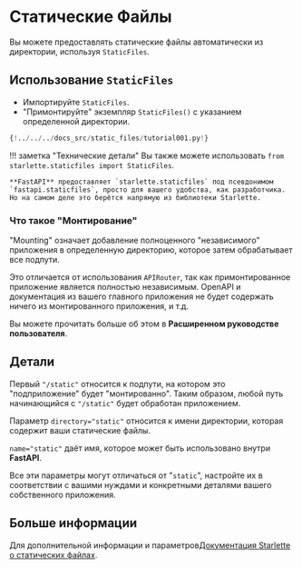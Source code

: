 # Статические Файлы

Вы можете предоставлять статические файлы автоматически из директории, используя `StaticFiles`.

## Использование `StaticFiles`

* Импортируйте `StaticFiles`.
* "Примонтируйте" экземпляр `StaticFiles()` с указанием определенной директории.

```Python hl_lines="2  6"
{!../../../docs_src/static_files/tutorial001.py!}
```

!!! заметка "Технические детали"
    Вы также можете использовать `from starlette.staticfiles import StaticFiles`.

    **FastAPI** предоставляет `starlette.staticfiles` под псевдонимом `fastapi.staticfiles`, просто для вашего удобства, как разработчика. Но на самом деле это берётся напрямую из библиотеки Starlette.

### Что такое "Монтирование"

"Mounting" означает добавление полноценного "независимого" приложения в определенную директорию, которое затем обрабатывает все подпути.

Это отличается от использования `APIRouter`, так как примонтированное приложение является полностью независимым.
OpenAPI и документация из вашего главного приложения не будет содержать ничего из монтированного приложения, и т.д.

Вы можете прочитать больше об этом в **Расширенном руководстве пользователя**.

## Детали

Первый `"/static"` относится к подпути, на котором это "подприложение" будет "монтированно". Таким образом, любой путь начинающийся с `"/static"` будет обработан приложением.

Параметр `directory="static"` относится к имени директории, которая содержит ваши статические файлы.

`name="static"` даёт имя, которое может быть использовано внутри **FastAPI**.

Все эти параметры могут отличаться от "`static`", настройте их в соответствии с вашими нуждами и конкретными деталями вашего собственного приложения.

## Больше информации

Для дополнительной информации и параметров<a href="https://www.starlette.io/staticfiles/" class="external-link" target="_blank">Документация Starlette о статических файлах</a>.

